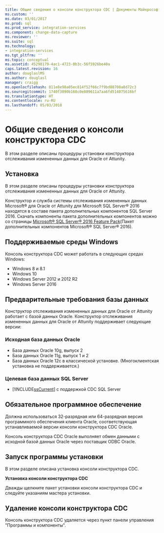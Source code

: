 ```yaml
---
title: Общие сведения о консоли конструктора CDC | Документы Майкрософт
ms.custom: ''
ms.date: 03/01/2017
ms.prod: sql
ms.prod_service: integration-services
ms.component: change-data-capture
ms.reviewer: ''
ms.suite: sql
ms.technology:
- integration-services
ms.tgt_pltfrm: ''
ms.topic: conceptual
ms.assetid: 45298179-4ac1-4723-8b3c-56f5926be40a
caps.latest.revision: 16
author: douglaslMS
ms.author: douglasl
manager: craigg
ms.openlocfilehash: 811e8e98a05ec814f52f66c7f9bd88708a8d72c3
ms.sourcegitcommit: 1740f3090b168c0e809611a7aa6fd514075616bf
ms.translationtype: HT
ms.contentlocale: ru-RU
ms.lasthandoff: 05/03/2018
---
```

# <a name="the-cdc-designer-console-introduction"></a>Общие сведения о консоли конструктора CDC
  В этом разделе описаны процедуры установки конструктора отслеживания измененных данных для Oracle от Attunity.  
  
## <a name="installation"></a>Установка  
 В этом разделе описаны процедуры установки конструктора отслеживания измененных данных для Oracle от Attunity.  
  
 Конструктор и служба системы отслеживания измененных данных Microsoft® для Oracle от Attunity для Microsoft SQL Server® 2016 находятся в составе пакета дополнительных компонентов SQL Server 2016. Скачать компоненты пакета дополнительных компонентов можно со страницы [Microsoft® SQL Server® 2016 Feature Pack](http://go.microsoft.com/fwlink/?LinkId=746297)(Пакет дополнительных компонентов Microsoft® SQL Server® 2016).  
  
## <a name="supported-windows-environments"></a>Поддерживаемые среды Windows  
 Консоль конструктора CDC может работать в следующих средах Windows:  
  
-   Windows 8 и 8.1  
-   Windows 10  
-   Windows Server 2012 и 2012 R2
-   Windows Server 2016

## <a name="database-prerequisites"></a>Предварительные требования базы данных  
 Конструктор отслеживания измененных данных для Oracle от Attunity работает с базой данных Oracle. Конструктор отслеживания измененных данных для Oracle от Attunity поддерживает следующие версии:  
  
### <a name="source-oracle-database"></a>Исходная база данных Oracle
  
-   База данных Oracle 10g, выпуск 2
-   База данных Oracle 11g, выпуск 1 и 2
-   База данных Oracle 12c в классической установке. (Многоклиентская установка не поддерживается.)  

### <a name="target-sql-server-database"></a>Целевая база данных SQL Server
  
-   [!INCLUDE[ssCurrent](../../includes/sscurrent-md.md)] с поддержкой CDC SQL Server  
  
## <a name="software-prerequisites"></a>Обязательное программное обеспечение  
 Должна использоваться 32-разрядная или 64-разрядная версия программного обеспечения клиента Oracle, соответствующая устанавливаемой версии консоли конструктора CDC Oracle.  
  
 Консоль конструктора CDC Oracle выполняет обмен данными с исходной базой данных Oracle через поставщик ODBC Oracle.  
  
## <a name="running-the-installation-program"></a>Запуск программы установки  
 В этом разделе описана установка консоли конструктора CDC.  
  
 **Установка консоли конструктора CDC**  
  
 Дважды щелкните пакет установки консоли конструктора CDC и следуйте указаниям мастера установки.  
  
## <a name="uninstalling-the-cdc-designer-console"></a>Удаление консоли конструктора CDC  
 Консоль конструктора CDC удаляется через пункт панели управления "Программы и компоненты".  
  
  
